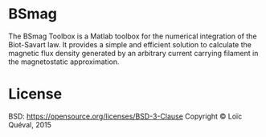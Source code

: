 # BSmag
The BSmag Toolbox is a Matlab toolbox for the numerical integration of the Biot-Savart law. It provides a simple and efficient solution to calculate the magnetic flux density generated by an arbitrary current carrying filament in the magnetostatic approximation.

# License
BSD: https://opensource.org/licenses/BSD-3-Clause
Copyright © Loïc Quéval, 2015
